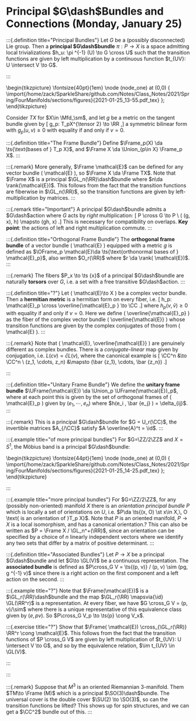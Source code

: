 # Principal $G\dash$Bundles and Connections (Monday, January 25)

:::{.definition title="Principal Bundles"}
Let $G$ be a (possibly disconnected) Lie group.
Then a **principal $G\dash$bundle** $\pi:P\to X$ is a space admitting local trivializations $h_u: \pi ^{-1} (U) \to G \cross U$ such that the transition functions are given by left multiplication by a continuous function $t_{UV}: U \intersect V \to G$.

:::

\begin{tikzpicture}
\fontsize{40pt}{1em} 
\node (node_one) at (0,0) { \import{/home/zack/SparkleShare/github.com/Notes/Class_Notes/2021/Spring/FourManifolds/sections/figures}{2021-01-25_13-55.pdf_tex} };
\end{tikzpicture}

Consider $TX$ for $X\in \Mfd_\sm$, and let $g$ be a metric on the tangent bundle given by 
\[
g_p: T_pX^{\tensor 2} \to \RR
,\] 
a symmetric bilinear form with $g_p(u, v) \geq 0$ with equality if and only if $v=0$.


:::{.definition title="The Frame Bundle"}
Define $\Frame_p(X) \da \ts{\text{bases of } T_p X}$, and $\Frame X \da \Union_{p\in X} \Frame_p X$.
:::

:::{.remark}
More generally, $\Frame \mathcal{E}$ can be defined for any vector bundle \( \mathcal{E} \), so $\Frame X \da \Frame TX$.
Note that $\Frame X$ is a principal $\GL_n(\RR)\dash$bundle where $n\da \rank(\mathcal{E})$.
This follows from the fact that the transition functions are fiberwise in $\GL_n(\RR)$, so the transition functions are given by left-multiplication by matrices.
:::

:::{.remark title="Important"}
A principal $G\dash$bundle admits a $G\dash$action where $G$ acts by *right* multiplication:
\[
P \cross G \to P \\
( (g, x), h) \mapsto (gh, x)
.\]
This is necessary for compatibility on overlaps.
**Key point**: the actions of left and right multiplication commute.
:::

:::{.definition title="Orthogonal Frame Bundle"}
The **orthogonal frame bundle** of a vector bundle \( \mathcal{E}  \) equipped with a metric $g$ is defined as $\OFrame_p \mathcal{E}\da \ts{\text{orthonormal bases of } \mathcal{E}_p}$, also written $O_r(\RR)$ where $r \da \rank( \mathcal{E})$. 
:::

:::{.remark}
The fibers $P_x \to \ts {x}$ of a principal $G\dash$bundle are naturally **torsors** over $G$, i.e. a set with a free transitive $G\dash$action.
:::

:::{.definition title="?"}
Let \( \mathcal{E}\to X  \) be a complex vector bundle.
Then a **hermitian metric** is a hermitian form on every fiber, i.e. 
\[
h_p: \mathcal{E}_p \cross \overline{\mathcal{E}_p } \to \CC
.\]
where $h_p(v, \bar{v} ) \geq 0$ with equality if and only if $v=0$.
Here we define \( \overline{\mathcal{E}_p}  \) as the fiber of the complex vector bundle \( \overline{\mathcal{E}}  \) whose transition functions are given by the complex conjugates of those from \( \mathcal{E}  \).
:::

:::{.remark}
Note that \( \mathcal{E}, \overline{\mathcal{E}}   \) are genuinely different as complex bundles.
There is a *conjugate-linear* map given by conjugation, i.e. $L(cv) = \bar{c} L(v)$, where the canonical example is 
\[
\CC^n &\to \CC^n \\
(z_1, \cdots, z_n) &\mapsto (\bar {z_1}, \cdots, \bar {z_n})
.\]

:::

:::{.definition title="Unitary Frame Bundle"}
We define the **unitary frame bundle** $\UFrame(\mathcal{E}) \da \Union_p \UFrame(\mathcal{E})_p$, where at each point this is given by the set of orthogonal frames of \( \mathcal{E}_p  \) given by $(e_1, \cdots, e_n)$ where $h(e_i , \bar {e_j} ) = \delta_{ij}$.
:::

:::{.remark}
This is a principal $G\dash$bundle for $G = U_r(\CC)$, the invertible matrices $A_{/\CC}$ satisfy $A \overline{A}^t = \id$.
:::

:::{.example title="of more principal bundles"}
For $G=\ZZ/2\ZZ$ and $X= S^1$, the Möbius band is a principal $G\dash$bundle:

\begin{tikzpicture}
\fontsize{44pt}{1em} 
\node (node_one) at (0,0) { \import{/home/zack/SparkleShare/github.com/Notes/Class_Notes/2021/Spring/FourManifolds/sections/figures}{2021-01-25_14-25.pdf_tex} };
\end{tikzpicture}

:::

:::{.example title="more principal bundles"}
For $G=\ZZ/2\ZZ$, for any (possibly non-oriented) manifold $X$ there is an *orientation principal bundle* $P$ which is locally a set of orientations on $U$, i.e. $P\da \ts{(x, O) \st x\in X,\, O \text{ is an orientation of }T_p X}$.
Note that $P$ is an oriented manifold, $P\to X$ is a local isomorphism, and has a canonical orientation.?
This can also be written as $P = \Frame X / \GL_n^+(\RR)$, since an orientation can be specified by a choice of $n$ linearly independent vectors where we identify any two sets that differ by a matrix of positive determinant.
:::

:::{.definition title="Associated Bundles"}
Let $P\to X$ be a principal $G\dash$bundle and let $G\to \GL(V)$ be a continuous representation.
The **associated bundle** is defined as $P\cross_G V = \ts{(p, v)} / (p, v) \sim (pg, g ^{-1} v)$ since there is a right action on the first component and a left action on the second.
:::

:::{.example title="?"}
Note that $\Frame(\mathcal{E})$ is a $\GL_r(\RR)\dash$bundle and the map $\GL_r(\RR) \mapsvia{\id} \GL(\RR^r)$ is a representation.
At every fiber, we have $G \cross_G V = (p, v)/\sim$ where there is a unique representative of this equivalence class given by $(e, pv)$.
So $P\cross_G V_p \to \ts{p} \cong V_x$.


:::{.exercise title="?"}
Show that $\Frame( \mathcal{E}) \cross_{\GL_r(\RR)} \RR^r \cong \mathcal{E}$.
This follows from the fact that the transition functions of $P \cross_G V$ are given by left multiplication of $t_{UV}: U \intersect V \to G$, and so by the equivalence relation, $\im t_{UV} \in \GL(V)$.

:::

:::

:::{.remark}
Suppose that $M^3$ is an oriented Riemannian 3-manifold.
Them $TM\to \Frame (M)$ which is a principal $\SO(3)\dash$bundle.
The universal cover is the double cover $\SU(2) \to \SO(3)$, so can the transition functions be lifted?
This shows up for spin structures, and we can get a $\CC^2$ bundle out of this.
:::














